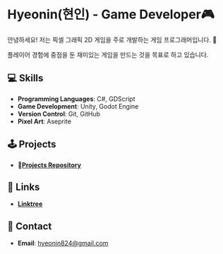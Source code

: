 # Hyeonin(현인) - Game Developer🎮
안녕하세요! 저는 픽셀 그래픽 2D 게임을 주로 개발하는 게임 프로그래머입니다. 👋

플레이어 경험에 중점을 둔 재미있는 게임을 만드는 것을 목표로 하고 있습니다.

## 💻 Skills
- **Programming Languages**: C#, GDScript
- **Game Development**: Unity, Godot Engine
- **Version Control**: Git, GitHub
- **Pixel Art**: Aseprite

## 🕹️ Projects

- 🔗[**Projects Repository**](https://github.com/hyeon-in/Projects)

## 🔗 Links
- [**Linktree**](https://linktr.ee/hyeonin)

## 📧 Contact
- **Email**: hyeonin824@gmail.com

<!--
**hyeon-in/hyeon-in** is a ✨ _special_ ✨ repository because its `README.md` (this file) appears on your GitHub profile.

Here are some ideas to get you started:

- 🔭 I’m currently working on ...
- 🌱 I’m currently learning ...
- 👯 I’m looking to collaborate on ...
- 🤔 I’m looking for help with ...
- 💬 Ask me about ...
- 📫 How to reach me: ...
- 😄 Pronouns: ...
- ⚡ Fun fact: ...
-->

